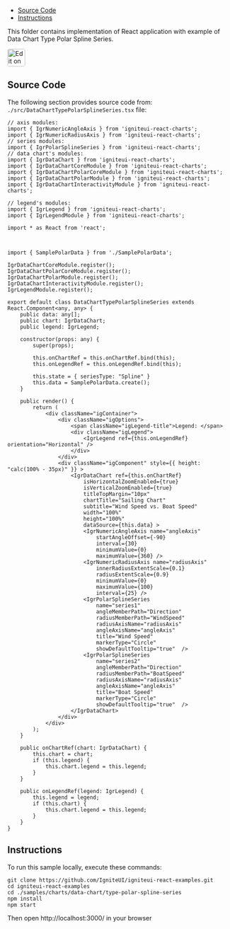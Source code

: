 <!-- NOTE: do not change this file because it will be auto re-generated from template file: -->
<!-- https://github.com/IgniteUI/igniteui-react-examples/tree/master/sample-template-files/ReadMe.md -->

<!-- ## Table of Contents -->
<!-- - [Sample Preview](#Sample-Preview) -->
- [Source Code](#Source-Code)
- [Instructions](#Instructions)

This folder contains implementation of React application with example of Data Chart Type Polar Spline Series.
<!-- in the Data Chart component -->
<!-- [Data Chart](https://infragistics.com/Reactsite/components/data-chart.html) -->

<html lang="en" xmlns="http://www.w3.org/1999/xhtml">
    <body>
        <a target="_blank" href="https://codesandbox.io/s/github/IgniteUI/igniteui-react-examples/tree/master/samples/charts/data-chart/type-polar-spline-series?fontsize=14&hidenavigation=1&theme=dark&view=preview&file=/src/DataChartTypePolarSplineSeries.tsx" rel="noopener noreferrer">
            <img height="40px" style="border-radius: 0.25rem" alt="Edit on CodeSandbox" src="https://static.infragistics.com/xplatform/images/sandbox/code.png"/>
        </a>
        <!-- <a target="_blank"
href="https://codesandbox.io/s/github/IgniteUI/igniteui-react-examples/tree/master/samples/maps/geo-map/binding-csv-points?fontsize=14&hidenavigation=1&theme=dark&view=preview">
            <img alt="Edit Sample" src="https://codesandbox.io/static/img/play-codesandbox.svg"/>
        </a> -->
        <!-- <a target="_blank" style="margin-left: 0.5rem"
href="https://codesandbox.io/embed/github/IgniteUI/igniteui-react-examples/tree/master/samples/charts/data-chart/type-polar-spline-series?fontsize=14&hidenavigation=1&theme=dark&view=preview&file=/src/DataChartTypePolarSplineSeries.tsx">
            <img height="40px" style="border-radius: 5px" alt="View on CodeSandbox" src="https://static.infragistics.com/xplatform/images/sandbox/view.png"/>
        </a> -->
        <!-- <a target="_blank"
href="https://codesandbox.io/embed/github/IgniteUI/igniteui-react-examples/tree/master/samples/maps/geo-map/binding-csv-points?fontsize=14&hidenavigation=1&theme=dark&view=preview">
            <img alt="View on CodeSandbox" src="https://static.infragistics.com/xplatform/images/sandbox/view.png"/>
        </a>
https://codesandbox.io/embed/react-treemap-overview-rtb45
https://codesandbox.io/static/img/play-codesandbox.svg
https://codesandbox.io/embed/react-treemap-overview-rtb45?view=browser -->
    </body>
</html>

<!-- ## Sample Preview -->

<!-- <iframe
  src="https://codesandbox.io/embed/github/IgniteUI/igniteui-react-examples/tree/master/samples/charts/data-chart/type-polar-spline-series?fontsize=14&hidenavigation=1&theme=dark&view=preview&file=/src/DataChartTypePolarSplineSeries.tsx"
  style="width:100%; height:400px; border:0; border-radius: 4px; overflow:hidden;"
  allow="accelerometer; ambient-light-sensor; camera; encrypted-media; geolocation; gyroscope; hid; microphone; midi; payment; usb; vr"
  sandbox="allow-forms allow-modals allow-popups allow-presentation allow-same-origin allow-scripts"
></iframe> -->

## Source Code

The following section provides source code from:
`./src/DataChartTypePolarSplineSeries.tsx` file:

```tsx
// axis modules:
import { IgrNumericAngleAxis } from 'igniteui-react-charts';
import { IgrNumericRadiusAxis } from 'igniteui-react-charts';
// series modules:
import { IgrPolarSplineSeries } from 'igniteui-react-charts';
// data chart's modules:
import { IgrDataChart } from 'igniteui-react-charts';
import { IgrDataChartCoreModule } from 'igniteui-react-charts';
import { IgrDataChartPolarCoreModule } from 'igniteui-react-charts';
import { IgrDataChartPolarModule } from 'igniteui-react-charts';
import { IgrDataChartInteractivityModule } from 'igniteui-react-charts';

// legend's modules:
import { IgrLegend } from 'igniteui-react-charts';
import { IgrLegendModule } from 'igniteui-react-charts';

import * as React from 'react';



import { SamplePolarData } from './SamplePolarData';

IgrDataChartCoreModule.register();
IgrDataChartPolarCoreModule.register();
IgrDataChartPolarModule.register();
IgrDataChartInteractivityModule.register();
IgrLegendModule.register();

export default class DataChartTypePolarSplineSeries extends React.Component<any, any> {
    public data: any[];
    public chart: IgrDataChart;
    public legend: IgrLegend;

    constructor(props: any) {
        super(props);

        this.onChartRef = this.onChartRef.bind(this);
        this.onLegendRef = this.onLegendRef.bind(this);

        this.state = { seriesType: "Spline" }
        this.data = SamplePolarData.create();
    }

    public render() {
        return (
            <div className="igContainer">
                <div className="igOptions">
                    <span className="igLegend-title">Legend: </span>
                    <div className="igLegend">
                        <IgrLegend ref={this.onLegendRef} orientation="Horizontal" />
                    </div>
                </div>
                <div className="igComponent" style={{ height: "calc(100% - 35px)" }} >
                    <IgrDataChart ref={this.onChartRef}
                        isHorizontalZoomEnabled={true}
                        isVerticalZoomEnabled={true}
                        titleTopMargin="10px"
                        chartTitle="Sailing Chart"
                        subtitle="Wind Speed vs. Boat Speed"
                        width="100%"
                        height="100%"
                        dataSource={this.data} >
                        <IgrNumericAngleAxis name="angleAxis"
                            startAngleOffset={-90}
                            interval={30}
                            minimumValue={0}
                            maximumValue={360} />
                        <IgrNumericRadiusAxis name="radiusAxis"
                            innerRadiusExtentScale={0.1}
                            radiusExtentScale={0.9}
                            minimumValue={0}
                            maximumValue={100}
                            interval={25} />
                        <IgrPolarSplineSeries
                            name="series1"
                            angleMemberPath="Direction"
                            radiusMemberPath="WindSpeed"
                            radiusAxisName="radiusAxis"
                            angleAxisName="angleAxis"
                            title="Wind Speed"
                            markerType="Circle"
                            showDefaultTooltip="true"  />
                        <IgrPolarSplineSeries
                            name="series2"
                            angleMemberPath="Direction"
                            radiusMemberPath="BoatSpeed"
                            radiusAxisName="radiusAxis"
                            angleAxisName="angleAxis"
                            title="Boat Speed"
                            markerType="Circle"
                            showDefaultTooltip="true"  />
                    </IgrDataChart>
                </div>
            </div>
        );
    }

    public onChartRef(chart: IgrDataChart) {
        this.chart = chart;
        if (this.legend) {
            this.chart.legend = this.legend;
        }
    }

    public onLegendRef(legend: IgrLegend) {
        this.legend = legend;
        if (this.chart) {
            this.chart.legend = this.legend;
        }
    }
}

```

## Instructions
To run this sample locally, execute these commands:

```
git clone https://github.com/IgniteUI/igniteui-react-examples.git
cd igniteui-react-examples
cd ./samples/charts/data-chart/type-polar-spline-series
npm install
npm start

```

Then open http://localhost:3000/ in your browser

